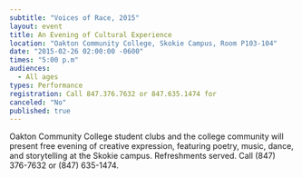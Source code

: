 ```yaml
---
subtitle: "Voices of Race, 2015"
layout: event
title: An Evening of Cultural Experience
location: "Oakton Community College, Skokie Campus, Room P103-104"
date: "2015-02-26 02:00:00 -0600"
times: "5:00 p.m"
audiences: 
  - All ages
types: Performance
registration: Call 847.376.7632 or 847.635.1474 for
canceled: "No"
published: true
---
```


Oakton Community College student clubs and the college community will present free evening of creative expression, featuring poetry, music, dance, and storytelling at the Skokie campus. Refreshments served. Call (847) 376-7632 or (847) 635-1474.
